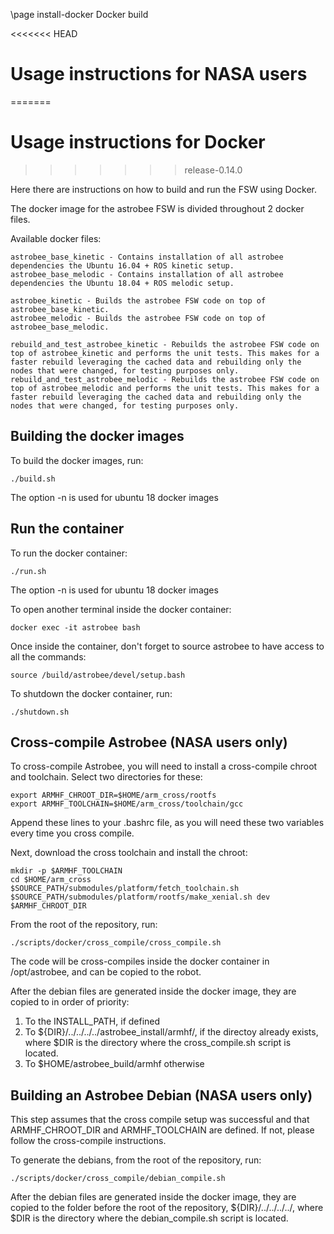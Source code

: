 \page install-docker Docker build

<<<<<<< HEAD
# Usage instructions for NASA users
=======
# Usage instructions for Docker
>>>>>>> release-0.14.0

Here there are instructions on how to build and run the FSW using Docker.

The docker image for the astrobee FSW is divided throughout 2 docker files. 

Available docker files:

	astrobee_base_kinetic - Contains installation of all astrobee dependencies the Ubuntu 16.04 + ROS kinetic setup.
	astrobee_base_melodic - Contains installation of all astrobee dependencies the Ubuntu 18.04 + ROS melodic setup.

	astrobee_kinetic - Builds the astrobee FSW code on top of astrobee_base_kinetic.
	astrobee_melodic - Builds the astrobee FSW code on top of astrobee_base_melodic.

	rebuild_and_test_astrobee_kinetic - Rebuilds the astrobee FSW code on top of astrobee_kinetic and performs the unit tests. This makes for a faster rebuild leveraging the cached data and rebuilding only the nodes that were changed, for testing purposes only.
	rebuild_and_test_astrobee_melodic - Rebuilds the astrobee FSW code on top of astrobee_melodic and performs the unit tests. This makes for a faster rebuild leveraging the cached data and rebuilding only the nodes that were changed, for testing purposes only.


## Building the docker images

To build the docker images, run:
    
    ./build.sh
The option -n is used for ubuntu 18 docker images

## Run the container

To run the docker container:

    ./run.sh
The option -n is used for ubuntu 18 docker images

To open another terminal inside the docker container:

    docker exec -it astrobee bash

Once inside the container, don't forget to source astrobee to have access to all the commands:

	source /build/astrobee/devel/setup.bash

To shutdown the docker container, run:

    ./shutdown.sh


## Cross-compile Astrobee (NASA users only)

To cross-compile Astrobee, you will need
to install a cross-compile chroot and toolchain. Select two directories for
these:

    export ARMHF_CHROOT_DIR=$HOME/arm_cross/rootfs
    export ARMHF_TOOLCHAIN=$HOME/arm_cross/toolchain/gcc

Append these lines to your .bashrc file, as you will need these two variables
every time you cross compile.

Next, download the cross toolchain and install the chroot:

    mkdir -p $ARMHF_TOOLCHAIN
    cd $HOME/arm_cross
    $SOURCE_PATH/submodules/platform/fetch_toolchain.sh
    $SOURCE_PATH/submodules/platform/rootfs/make_xenial.sh dev $ARMHF_CHROOT_DIR

From the root of the repository, run:

	./scripts/docker/cross_compile/cross_compile.sh

The code will be cross-compiles inside the docker container in /opt/astrobee, and
can be copied to the robot.

After the debian files are generated inside the docker image, they are copied to
in order of priority:
1) To the INSTALL_PATH, if defined
2) To ${DIR}/../../../../astrobee_install/armhf/, if the directoy already exists,
where $DIR is the directory where the cross_compile.sh script is located.
3) To $HOME/astrobee_build/armhf otherwise

## Building an Astrobee Debian (NASA users only)

This step assumes that the cross compile setup was successful and that ARMHF_CHROOT_DIR
and ARMHF_TOOLCHAIN are defined. If not, please follow the cross-compile instructions.

To generate the debians, from the root of the repository, run:

    ./scripts/docker/cross_compile/debian_compile.sh

After the debian files are generated inside the docker image, they are copied to the
folder before the root of the repository, ${DIR}/../../../../, where $DIR is the directory where the debian_compile.sh script is located.
